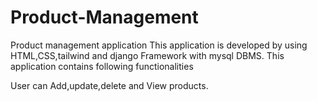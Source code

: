 # Product-Management
Product management application This application is developed by using HTML,CSS,tailwind and django Framework with mysql DBMS. This application contains following functionalities

User can Add,update,delete and View products.
